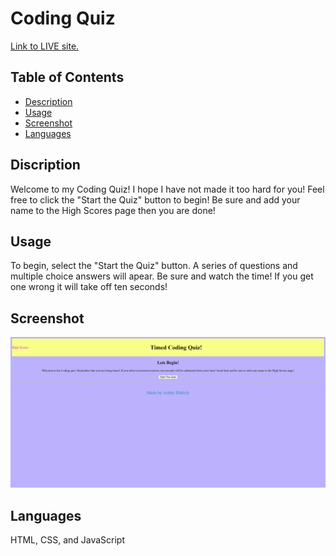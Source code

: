 # Coding Quiz
 
[Link to LIVE site.](https://ashbylb.github.io/student-code-quiz/)

## Table of Contents
- [Description](#Description)
- [Usage](#Usage)
- [Screenshot](#Screenshot)
- [Languages](#Languages)

## Discription
Welcome to my Coding Quiz!  I  hope I have not made it too hard for you!  Feel free to click the "Start the Quiz" button to begin!
Be sure and add your name to the High Scores page then you are done!  

## Usage 
To begin, select the "Start the Quiz" button.  A series of questions and multiple choice answers will apear.  Be sure and watch the time!  If you get one wrong it will take off ten seconds!

## Screenshot
 

![Quiz Screenshot](./assets/images/quiz.png)

## Languages
HTML, CSS, and JavaScript